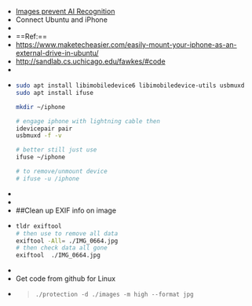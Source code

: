 - [Images prevent AI Recognition](https://github.com/Shawn-Shan/fawkes)
- Connect Ubuntu and iPhone
-
- ==Ref:==
- https://www.maketecheasier.com/easily-mount-your-iphone-as-an-external-drive-in-ubuntu/
- http://sandlab.cs.uchicago.edu/fawkes/#code
-
- ```bash
  sudo apt install libimobiledevice6 libimobiledevice-utils usbmuxd
  sudo apt install ifuse
  
  mkdir ~/iphone
  
  # engage iphone with lightning cable then
  idevicepair pair
  usbmuxd -f -v
  
  # better still just use 
  ifuse ~/iphone
  
  # to remove/unmount device
  # ifuse -u /iphone
  ```
-
-
- ##Clean up EXIF info on image
- ```bash
  tldr exiftool
  # then use to remove all data
  exiftool -All= ./IMG_0664.jpg
  # then check data all gone
  exiftool  ./IMG_0664.jpg
  
  ```
-
- Get code from github for Linux
- >`./protection -d ./images -m high --format jpg`